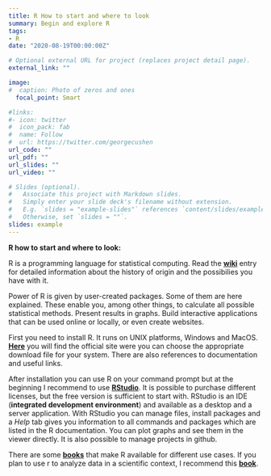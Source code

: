 ```yaml
---
title: R How to start and where to look
summary: Begin and explore R  
tags:
- R
date: "2020-08-19T00:00:00Z"

# Optional external URL for project (replaces project detail page).
external_link: ""

image:
#  caption: Photo of zeros and ones
  focal_point: Smart

#links:
#- icon: twitter
#  icon_pack: fab
#  name: Follow
#  url: https://twitter.com/georgecushen
url_code: ""
url_pdf: ""
url_slides: ""
url_video: ""

# Slides (optional).
#   Associate this project with Markdown slides.
#   Simply enter your slide deck's filename without extension.
#   E.g. `slides = "example-slides"` references `content/slides/example-slides.md`.
#   Otherwise, set `slides = ""`.
slides: example
---
```




**R how to start and where to look:**
   
R is a programming language for statistical computing. Read the [__wiki__](https://en.wikipedia.org/wiki/R_(programming_language)) entry for detailed information about the history of origin and the possibilies you have with it.

Power of R is given by user-created packages. Some of them are here explained. These enable you, among other things, to calculate all possible statistical methods. Present results in graphs. Build interactive applications that can be used online or locally, or even create websites. 

First you need to install R. It runs on UNIX platforms, Windows and MacOS. [__Here__](https://www.r-project.org/) you will find the official site were you can choose the appropriate download file for your system. There are also references to documentation and useful links.

After installation you can use R on your command prompt but at the beginning I recommend to use [__RStudio__](https://rstudio.com/products/rstudio/download/). It is possible to purchase different licenses, but the free version is sufficient to start with.  RStudio is an IDE (**integrated development environment**) and available as a desktop and a server application. With RStudio you can manage files, install packages and a *Help* tab gives you information to all commands and packages which are listed in the R documentation. You can plot graphs and see them in the viewer directly. It is also possible to manage projects in github. 

There are some [__books__](https://rstudio.com/resources/books/) that make R available for different use cases. If you plan to use r to analyze data in a scientific context, I recommend this [__book__](https://r4ds.had.co.nz/). 



